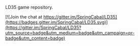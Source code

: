 LD35 game repository.


[![Join the chat at https://gitter.im/SpringCabal/LD35](https://badges.gitter.im/SpringCabal/LD35.svg)](https://gitter.im/SpringCabal/LD35?utm_source=badge&utm_medium=badge&utm_campaign=pr-badge&utm_content=badge)